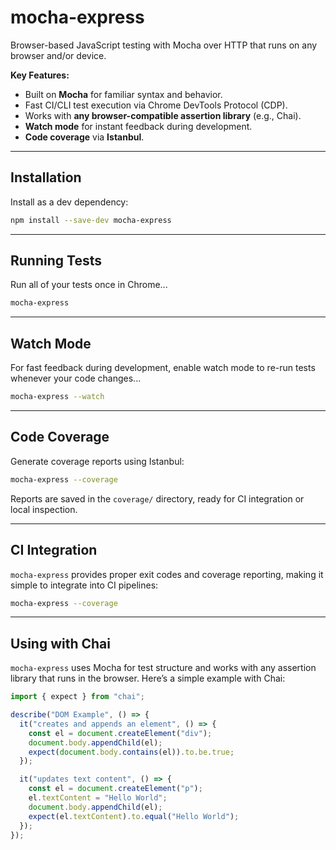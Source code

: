 # mocha-express

Browser-based JavaScript testing with Mocha over HTTP that runs on any browser and/or device.

**Key Features:**

- Built on **Mocha** for familiar syntax and behavior.
- Fast CI/CLI test execution via Chrome DevTools Protocol (CDP).
- Works with **any browser-compatible assertion library** (e.g., Chai).
- **Watch mode** for instant feedback during development.
- **Code coverage** via **Istanbul**.

---

## Installation

Install as a dev dependency:

```bash
npm install --save-dev mocha-express
```

---

## Running Tests

Run all of your tests once in Chrome...

```bash
mocha-express
```

---

## Watch Mode

For fast feedback during development, enable watch mode to re-run tests whenever your code changes...

```bash
mocha-express --watch
```

---

## Code Coverage

Generate coverage reports using Istanbul:

```bash
mocha-express --coverage
```

Reports are saved in the `coverage/` directory, ready for CI integration or local inspection.

---

## CI Integration

`mocha-express` provides proper exit codes and coverage reporting, making it simple to integrate into CI pipelines:

```bash
mocha-express --coverage
```

---

## Using with Chai

`mocha-express` uses Mocha for test structure and works with any assertion library that runs in the browser. Here’s a simple example with Chai:

```js
import { expect } from "chai";

describe("DOM Example", () => {
  it("creates and appends an element", () => {
    const el = document.createElement("div");
    document.body.appendChild(el);
    expect(document.body.contains(el)).to.be.true;
  });

  it("updates text content", () => {
    const el = document.createElement("p");
    el.textContent = "Hello World";
    document.body.appendChild(el);
    expect(el.textContent).to.equal("Hello World");
  });
});
```
